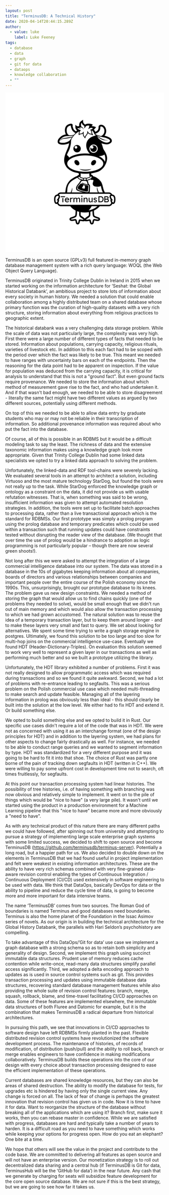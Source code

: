 ```yaml
---
layout: post
title: "TerminusDB: A Technical History"
date: 2020-04-14T20:44:15.289Z
author:
  - value: luke
    label: Luke Feeney
tags:
  - database
  - data
  - graph
  - git for data
  - dataops
  - knowledge collaboration
  - ""
---
```

<!--StartFragment-->

![](/assets/uploads/terminusdb-black-mascot-1-.png)

TerminusDB is an open source (GPLv3) full featured in-memory graph database management system with a rich query language: WOQL (the Web Object Query Language).

TerminusDB originated in Trinity College Dublin in Ireland in 2015 when we started working on the information architecture for ‘Seshat: the Global Historical Databank’, an ambitious project to store lots of information about every society in human history. We needed a solution that could enable collaboration among a highly distributed team on a shared database whose primary function was the curation of high-quality datasets with a very rich structure, storing information about everything from religious practices to geographic extent.

The historical databank was a very challenging data storage problem. While the scale of data was not particularly large, the complexity was very high. First there were a large number of different types of facts that needed to be stored. Information about populations, carrying capacity, religious rituals, varieties of livestock etc. In addition to this each fact had to be scoped with the period over which the fact was likely to be true. This meant we needed to have ranges with uncertainty bars on each of the endpoints. Then the reasoning for the data point had to be apparent on inspection. If the value for population was deduced from the carrying capacity, it is critical for analysis to understand that this is not a "ground fact". But even ground facts require provenance. We needed to store the information about which method of measurement gave rise to the fact, and who had undertaken it. And if that wasn't bad enough, we needed to be able to store disagreement - literally the same fact might have two different values as argued by two different sources, potentially using different methods.

On top of this we needed to be able to allow data entry by graduate students who may or may not be reliable in their transcription of information. So additional provenance information was required about who put the fact into the database.

Of course, all of this is possible in an RDBMS but it would be a difficult modeling task to say the least. The richness of data and the extensive taxonomic information makes using a knowledge graph look more appropriate. Given that Trinity College Dublin had some linked data specialists we opted to try a linked data approach to solving the problem.

Unfortunately, the linked-data and RDF tool-chains were severely lacking. We evaluated several tools in an attempt to architect a solution, including Virtuoso and the most mature technology StarDog, but found the tools were not really up to the task. While StarDog enforced the knowledge graph or ontology as a constraint on the data, it did not provide us with usable refutation witnesses. That is, when something was said to be wrong, insufficient information was given to attempt automated resolution strategies. In addition, the tools were set up to facilitate batch approaches to processing data, rather than a live transactional approach which is the standard for RDBMSs. Our first prototype was simply a prolog program using the prolog database and temporary predicates which could be used within a transaction such that running updates could have constraints tested without disrupting the reader view of the database. (We thought that over time the use of prolog would be a hindrance to adoption as logic programming is not particularly popular – though there are now several green shoots!).

Not long after this we were asked to attempt the integration of a large commercial intelligence database into our system. The data was stored in a database in the 10s of gigabytes keeping information about all companies, boards of directors and various relationships between companies and important people over the entire course of the Polish economy since the 1990s. This, unsurprisingly, brought our prototype database to its knees. The problem gave us new design constraints. We needed a method of storing the graph that would allow us to find chains quickly (one of the problems they needed to solve), would be small enough that we didn't run out of main memory and which would also allow the transaction processing to which we had grown accustomed. The natural solution was to reuse the idea of a temporary transaction layer, but to keep them around longer - and to make these layers very small and fast to query. We set about looking for alternatives. We spent some time trying to write a graph storage engine in postgres. Ultimately, we found this solution to be too large and too slow for multi-hop joins on the commercial intelligence use-case. Eventually we found HDT (Header-Dictionary-Triples). On evaluation this solution seemed to work very well to represent a given layer in our transactions as well as performing much better and so we built a prototype utilizing the library.

Unfortunately, the HDT library exhibited a number of problems. First it was not really designed to allow programmatic access which was required during transactions and so we found it quite awkward. Second, we had a lot of problems with re-entrance leading to segfaults. This was a serious problem on the Polish commercial use case which needed multi-threading to make search and update feasible. Managing all of the layering information in prolog was obviously less than ideal - this should clearly be built into the solution at the low level. We either had to fix HDT and extend it. Or build something else.

We opted to build something else and we opted to build it in Rust. Our specific use cases didn't require a lot of the code that was in HDT. We were not as concerned with using it as an interchange format (one of the design principles for HDT) and in addition to the layering system, we had plans for other aspects to change fairly drastically as well. For instance, we needed to be able to conduct range queries and we wanted to segment information by type. HDT was standardized for a very different purpose and it was going to be hard to fit it into that shoe. The choice of Rust was partly one borne of the pain of tracking down segfaults in HDT (written in C++). We were willing to pay some upfront cost in development time not to search, oft times fruitlessly, for segfaults.

At this point our transaction processing system had linear histories. The possibility of tree histories, i.e. of having something with branching was now obvious and relatively simple to implement. It went on to the pile of things which would be "nice to have" (a very large pile). It wasn't until we started using the product in a production environment for a Machine Learning pipeline that this "nice to have" became more and more obviously a "need to have".

As with any technical product of this nature there are many different paths we could have followed, after spinning out from university and attempting to pursue a strategy of implementing large scale enterprise graph systems with some limited success, we decided to shift to open source and become TerminusDB (<https://github.com/terminusdb/terminus-server>). Potentially a long road, but a happier path for us. We also decided to double down on the elements in TerminusDB that we had found useful in project implementation and felt were weakest in existing information architectures. These are the ability to have very rich schemas combined with very fine-grained data-aware revision control enabling the types of Continuous Integration / Continuous Deployment (CI/CD) used extensively in software engineering to be used with data. We think that DataOps, basically DevOps for data or the ability to pipeline and reduce the cycle time of data, is going to become more and more important for data intensive teams.

The name ‘TerminusDB’ comes from two sources. The Roman God of boundaries is named Terminus and good databases need boundaries. Terminus is also the home planet of the Foundation in the Issac Asimov series of novels. As our origin is in building the technical architecture for the Global History Databank, the parallels with Hari Seldon’s psychohistory are compelling.

To take advantage of this DataOps/’Git for data’ use case we implement a graph database with a strong schema so as to retain both simplicity and generality of design. Second, we implement this graph using succinct immutable data structures. Prudent use of memory reduces cache contention while write-once, read-many data structures simplify parallel access significantly. Third, we adopted a delta encoding approach to updates as is used in source control systems such as git. This provides transaction processing and updates using immutable database data structures, recovering standard database management features while also providing the whole suite of revision control features: branch, merge, squash, rollback, blame, and time-travel facilitating CI/CD approaches on data. Some of these features are implemented elsewhere, the immutable data structures of both Fluree and Datomic for example, but it is the combination that makes TerminusDB a radical departure from historical architectures.

In pursuing this path, we see that innovations in CI/CD approaches to software design have left RDBMSs firmly planted in the past. Flexible distributed revision control systems have revolutionized the software development process. The maintenance of histories, of records of modification, of distribution (push/pull) and the ability to roll back, branch or merge enables engineers to have confidence in making modifications collaboratively. TerminusDB builds these operations into the core of our design with every choice about transaction processing designed to ease the efficient implementation of these operations.

Current databases are shared knowledge resources, but they can also be areas of shared destruction. The ability to modify the database for tests, for upgrades etc is hindered by having only the single current view. Any change is forced on all. The lack of fear of change is perhaps the greatest innovation that revision control has given us in code. Now it is time to have it for data. Want to reorganize the structure of the database without breaking all of the applications which are using it? Branch first, make sure it works, then you can rebase master in confidence. While we are satisfied with progress, databases are hard and typically take a number of years to harden. It is a difficult road as you need to have something which works while keeping your options for progress open. How do you eat an elephant? One bite at a time.

We hope that others will see the value in the project and contribute to the code base. We are committed to delivering all features as open source and will not have an enterprise version. Our monetization strategy is to roll out decentralized data sharing and a central hub (if TerminusDB is Git for data, TerminusHub will be the ‘GitHub for data’) in the near future. Any cash that we generate by charging for seats will subsidize feature development for the core open source database. We are not sure if this is the best strategy, but we are going to see how far it takes us.

<!--EndFragment-->